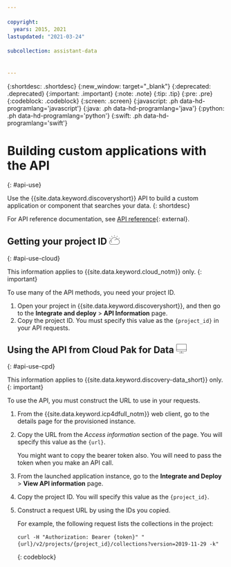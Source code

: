 ```yaml
---

copyright:
  years: 2015, 2021
lastupdated: "2021-03-24"

subcollection: assistant-data


---
```


{:shortdesc: .shortdesc}
{:new_window: target="_blank"}
{:deprecated: .deprecated}
{:important: .important}
{:note: .note}
{:tip: .tip}
{:pre: .pre}
{:codeblock: .codeblock}
{:screen: .screen}
{:javascript: .ph data-hd-programlang='javascript'}
{:java: .ph data-hd-programlang='java'}
{:python: .ph data-hd-programlang='python'}
{:swift: .ph data-hd-programlang='swift'}

# Building custom applications with the API
{: #api-use}

Use the {{site.data.keyword.discoveryshort}} API to build a custom application or component that searches your data.
{: shortdesc}

For API reference documentation, see [API reference](https://cloud.ibm.com/apidocs/discovery-data){: external}.

## Getting your project ID ![IBM Cloud only](images/ibm-cloud.png)
{: #api-use-cloud}

This information applies to {{site.data.keyword.cloud_notm}} only.
{: important}

To use many of the API methods, you need your project ID.

1.  Open your project in {{site.data.keyword.discoveryshort}}, and then go to the **Integrate and deploy** > **API Information** page.
1.  Copy the project ID. You must specify this value as the `{project_id}` in your API requests.

## Using the API from Cloud Pak for Data ![Cloud Pak for Data only](images/desktop.png)
{: #api-use-cpd}

This information applies to {{site.data.keyword.discovery-data_short}} only.
{: important}

To use the API, you must construct the URL to use in your requests.

1.  From the {{site.data.keyword.icp4dfull_notm}} web client, go to the details page for the provisioned instance.
1.  Copy the URL from the *Access information* section of the page. You will specify this value as the `{url}`.

    You might want to copy the bearer token also. You will need to pass the token when you make an API call.
1.  From the launched application instance, go to the **Integrate and Deploy** > **View API information** page.
1.  Copy the project ID. You will specify this value as the `{project_id}`.
1.  Construct a request URL by using the IDs you copied. 

    For example, the following request lists the collections in the project:

    ```
    curl -H "Authorization: Bearer {token}" "{url}/v2/projects/{project_id}/collections?version=2019-11-29 -k"
    ```
    {: codeblock}
